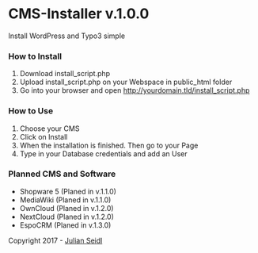 # CMS-Installer v.1.0.0
Install WordPress and Typo3 simple

### How to Install
1. Download install_script.php
2. Upload install_script.php on your Webspace in public_html folder
3. Go into your browser and open http://yourdomain.tld/install_script.php

### How to Use
1. Choose your CMS
2. Click on Install
3. When the installation is finished. Then go to your Page
4. Type in your Database credentials and add an User

### Planned CMS and Software
* Shopware 5  (Planed in v.1.1.0)
* MediaWiki   (Planed in v.1.1.0)
* OwnCloud    (Planed in v.1.2.0)
* NextCloud   (Planed in v.1.2.0)
* EspoCRM     (Planed in v.1.3.0)

Copyright 2017 - [Julian Seidl](http://jseidl.at)
